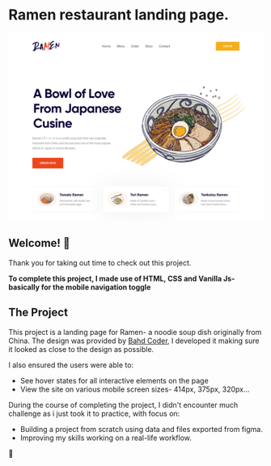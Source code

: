 # Ramen restaurant landing page.

![Design preview for the project](./design/Ramen.png)

## Welcome! 👋

Thank you for taking out time to check out this project.

**To complete this project, I made use of HTML, CSS and Vanilla Js- basically for the mobile navigation toggle**

## The Project

This project is a landing page for Ramen- a noodie soup dish originally from China. The design was provided by [Bahd Coder](https://twitter.com/bahdcoder), I developed it making sure it looked as close to the design as possible.

I also ensured the users were able to:

- See hover states for all interactive elements on the page
- View the site on various mobile screen sizes- 414px, 375px, 320px...

During the course of completing the project, I didn't encounter much challenge as i just took it to practice, with focus on:

- Building a project from scratch using data and files exported from figma.
- Improving my skills working on a real-life workflow.

🚀
